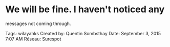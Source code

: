 # We will be fine. I haven't noticed any
messages not coming through.

Tags: wilayahks
Created by: Quentin Sombsthay
Date: September 3, 2015 7:07 AM
Réseau: Surespot
